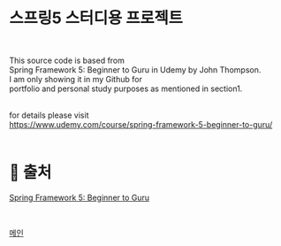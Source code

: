 # 스프링5 스터디용 프로젝트

<br />

This source code is based from<br />
Spring Framework 5: Beginner to Guru in Udemy by John Thompson.<br />
I am only showing it in my Github for<br />
portfolio and personal study purposes as mentioned in section1.<br /><br />

for details please visit<br />
https://www.udemy.com/course/spring-framework-5-beginner-to-guru/
<br /><br />

</div>

# 📓 출처

[ Spring Framework 5: Beginner to Guru ](https://www.udemy.com/course/spring-framework-5-beginner-to-guru/ "udemy")

<br />

[메인](../README.MD "스프링 구루")

<br />

